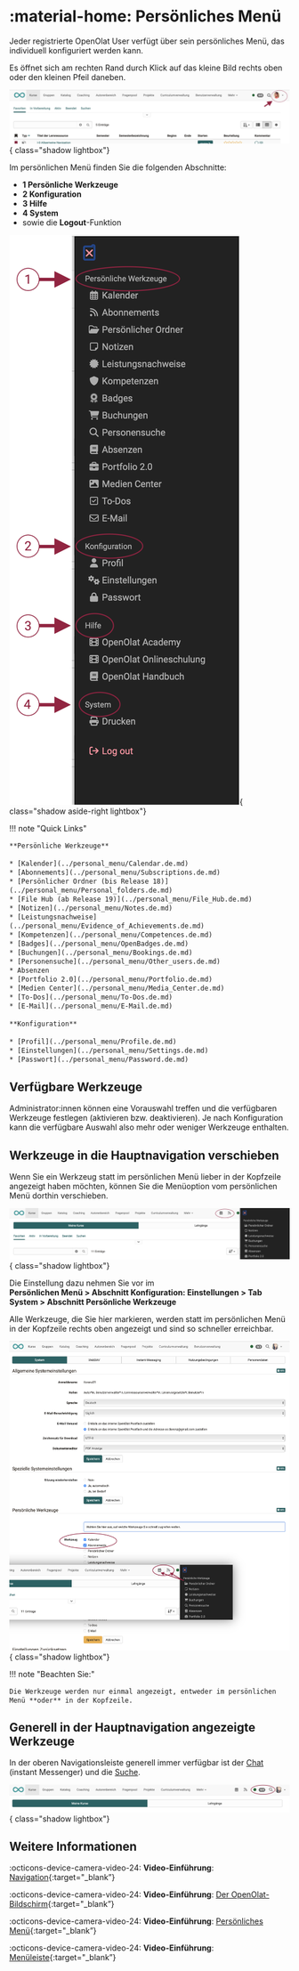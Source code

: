 # :material-home: Persönliches Menü

Jeder registrierte OpenOlat User verfügt über sein persönliches Menü, das individuell konfiguriert werden kann.

Es öffnet sich am rechten Rand durch Klick auf das kleine Bild rechts oben oder den kleinen Pfeil daneben.

![pers_menu1_v1_de.png](assets/pers_menu1_v1_de.png){ class="shadow lightbox"}

Im persönlichen Menü finden Sie die folgenden Abschnitte:

* **1 Persönliche Werkzeuge** 
* **2 Konfiguration**
* **3 Hilfe**
* **4 System** 
* sowie die **Logout**-Funktion

![pers_menu2_v2_de.png](assets/pers_menu2_v2_de.png){ class="shadow aside-right lightbox"}

!!! note "Quick Links"

    **Persönliche Werkzeuge**

    * [Kalender](../personal_menu/Calendar.de.md)
    * [Abonnements](../personal_menu/Subscriptions.de.md)
    * [Persönlicher Ordner (bis Release 18)](../personal_menu/Personal_folders.de.md)
    * [File Hub (ab Release 19)](../personal_menu/File_Hub.de.md)
    * [Notizen](../personal_menu/Notes.de.md)
    * [Leistungsnachweise](../personal_menu/Evidence_of_Achievements.de.md)
    * [Kompetenzen](../personal_menu/Competences.de.md)
    * [Badges](../personal_menu/OpenBadges.de.md)
    * [Buchungen](../personal_menu/Bookings.de.md)
    * [Personensuche](../personal_menu/Other_users.de.md)
    * Absenzen
    * [Portfolio 2.0](../personal_menu/Portfolio.de.md)
    * [Medien Center](../personal_menu/Media_Center.de.md)
    * [To-Dos](../personal_menu/To-Dos.de.md)
    * [E-Mail](../personal_menu/E-Mail.de.md)

    **Konfiguration**

    * [Profil](../personal_menu/Profile.de.md)
    * [Einstellungen](../personal_menu/Settings.de.md)
    * [Passwort](../personal_menu/Password.de.md)


## Verfügbare Werkzeuge

Administrator:innen können eine Vorauswahl treffen und die verfügbaren Werkzeuge festlegen (aktivieren bzw. deaktivieren).
Je nach Konfiguration kann die verfügbare Auswahl also mehr oder weniger Werkzeuge enthalten.

## Werkzeuge in die Hauptnavigation verschieben

Wenn Sie ein Werkzeug statt im persönlichen Menü lieber in der Kopfzeile angezeigt haben möchten, können Sie die Menüoption vom persönlichen Menü dorthin verschieben. 

![pers_menu_moved_tool_v1_de.png](assets/pers_menu_moved_tool_v1_de.png){ class="shadow lightbox"}

Die Einstellung dazu nehmen Sie vor im<br>
**Persönlichen Menü > Abschnitt Konfiguration: Einstellungen > Tab System > Abschnitt Persönliche Werkzeuge**

Alle Werkzeuge, die Sie hier markieren, werden statt im persönlichen Menü in der Kopfzeile rechts oben angezeigt und sind so schneller erreichbar. 

![pers_menu_move_item_v1_de.png](assets/pers_menu_move_item_v1_de.png){ class="shadow lightbox"}

!!! note "Beachten Sie:"

    Die Werkzeuge werden nur einmal angezeigt, entweder im persönlichen Menü **oder** in der Kopfzeile.


## Generell in der Hauptnavigation angezeigte Werkzeuge

In der oberen Navigationsleiste generell immer verfügbar ist der [Chat](../basic_concepts/Chat.de.md) (instant Messenger) und die [Suche](../basic_concepts/Full_Text_Search.de.md).

![pers_menu_chat_suche_v1_de.png](assets/pers_menu_chat_suche_v1_de.png){ class="shadow lightbox"}


## Weitere Informationen

:octicons-device-camera-video-24: **Video-Einführung**: [Navigation](<https://www.youtube.com/embed/kxfVVbfDXMw>){:target="_blank”}

:octicons-device-camera-video-24: **Video-Einführung**: [Der OpenOlat-Bildschirm](<https://www.youtube.com/embed/WbD6ZSgZ02Y>){:target="_blank”}

:octicons-device-camera-video-24: **Video-Einführung**: [Persönliches Menü](<https://www.youtube.com/embed/VxK1EKV7_rc>){:target="_blank”}

:octicons-device-camera-video-24: **Video-Einführung**: [Menüleiste](<https://www.youtube.com/embed/_abUlsfmBcs>){:target="_blank”}
